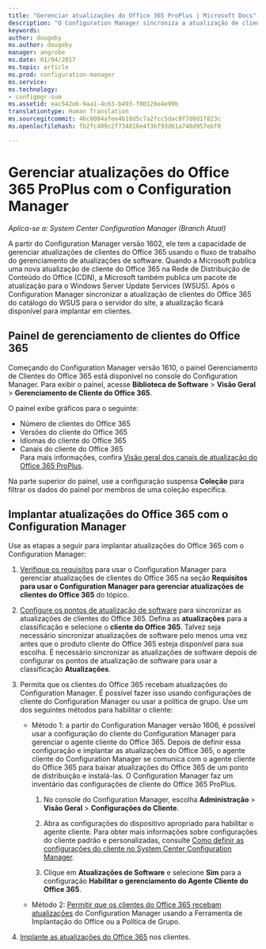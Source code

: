 ```yaml
---
title: "Gerenciar atualizações do Office 365 ProPlus | Microsoft Docs"
description: "O Configuration Manager sincroniza a atualização de clientes do Office 365 do catálogo do WSUS para o servidor do site para disponibilizar as atualizações para implantar em clientes."
keywords: 
author: dougeby
ms.author: dougeby
manager: angrobe
ms.date: 01/04/2017
ms.topic: article
ms.prod: configuration-manager
ms.service: 
ms.technology:
- configmgr-sum
ms.assetid: eac542eb-9aa1-4c63-b493-f80128e4e99b
translationtype: Human Translation
ms.sourcegitcommit: 46c8004afee4b18d5c7a2fcc5dac0f7d0d1f823c
ms.openlocfilehash: fb2fc409c2f734816e4f3bf93d61a748d957ebf0

---
```


# <a name="manage-office-365-proplus-updates-with-configuration-manager"></a>Gerenciar atualizações do Office 365 ProPlus com o Configuration Manager

*Aplica-se a: System Center Configuration Manager (Branch Atual)*

A partir do Configuration Manager versão 1602, ele tem a capacidade de gerenciar atualizações de clientes do Office 365 usando o fluxo de trabalho do gerenciamento de atualizações de software. Quando a Microsoft publica uma nova atualização de cliente do Office 365 na Rede de Distribuição de Conteúdo do Office (CDN), a Microsoft também publica um pacote de atualização para o Windows Server Update Services (WSUS). Após o Configuration Manager sincronizar a atualização de clientes do Office 365 do catálogo do WSUS para o servidor do site, a atualização ficará disponível para implantar em clientes.

## <a name="office-365-client-management-dashboard"></a>Painel de gerenciamento de clientes do Office 365  
Começando do Configuration Manager versão 1610, o painel Gerenciamento de Clientes do Office 365 está disponível no console do Configuration Manager. Para exibir o painel, acesse **Biblioteca de Software** > **Visão Geral** > **Gerenciamento de Cliente do Office 365**.

<!--- >[!NOTE]
>In the **What's New** workspace in the Configuration Manager console, the new dashboard is incorrectly named **Office 365 Servicing dashboard**. --->

O painel exibe gráficos para o seguinte:

- Número de clientes do Office 365
- Versões do cliente do Office 365
- Idiomas do cliente do Office 365
- Canais do cliente do Office 365     
Para mais informações, confira [Visão geral dos canais de atualização do Office 365 ProPlus](https://technet.microsoft.com/library/mt455210.aspx).
<!--- - Automatic deployment rules with Office 365 apps (have Office 365 Client selected in the set of available products). --->

<!---You can take the following actions on the dashboard:
- --->

Na parte superior do painel, use a configuração suspensa **Coleção** para filtrar os dados do painel por membros de uma coleção específica.

<!---
 On the upper-right side of the dashboard, click **Office 365 Installer** to start the Office 365 Client Installation Wizard to deploy Office 365 apps to clients. For details, see [Deploy Office 365 apps to clients](#deploy-office-365-apps-to-clients).
- On the middle-right side of the dashboard, click **Create an ADR** to open the Automatic Deployment Rule Wizard to create a new automatic deployment rule (ADR). To create an ADR for Office 365 apps, select **Office 365 Client** when you choose the product. For more information, see [Automatically deploy software updates](/sccm/sum/deploy-use/automatically-deploy-software-updates).
- On the lower-right side of the dashboard, click **Create Client Agent Settings** to open Client Agent settings. For more information, see [About client settings](/sccm/core/clients/deploy/about-client-settings).
--->

## <a name="deploy-office-365-updates-with-configuration-manager"></a>Implantar atualizações do Office 365 com o Configuration Manager
Use as etapas a seguir para implantar atualizações do Office 365 com o Configuration Manager:

1.  [Verifique os requisitos](https://technet.microsoft.com/library/mt628083.aspx) para usar o Configuration Manager para gerenciar atualizações de clientes do Office 365 na seção **Requisitos para usar o Configuration Manager para gerenciar atualizações de clientes do Office 365** do tópico.  

2.  [Configure os pontos de atualização de software](../get-started/configure-classifications-and-products.md) para sincronizar as atualizações de clientes do Office 365. Defina as **atualizações** para a classificação e selecione o **cliente do Office 365**. Talvez seja necessário sincronizar atualizações de software pelo menos uma vez antes que o produto cliente do Office 365 esteja disponível para sua escolha. É necessário sincronizar as atualizações de software depois de configurar os pontos de atualização de software para usar a classificação **Atualizações**.  

3.  Permita que os clientes do Office 365 recebam atualizações do Configuration Manager. É possível fazer isso usando configurações de cliente do Configuration Manager ou usar a política de grupo. Use um dos seguintes métodos para habilitar o cliente:  
    - Método 1: a partir do Configuration Manager versão 1606, é possível usar a configuração do cliente do Configuration Manager para gerenciar o agente cliente do Office 365. Depois de definir essa configuração e implantar as atualizações do Office 365, o agente cliente do Configuration Manager se comunica com o agente cliente do Office 365 para baixar atualizações do Office 365 de um ponto de distribuição e instalá-las. O Configuration Manager faz um inventário das configurações de cliente do Office 365 ProPlus.
      1.  No console do Configuration Manager, escolha **Administração** > **Visão Geral** > **Configurações do Cliente**.  

      2.  Abra as configurações do dispositivo apropriado para habilitar o agente cliente. Para obter mais informações sobre configurações do cliente padrão e personalizadas, consulte [Como definir as configurações do cliente no System Center Configuration Manager](../../core/clients/deploy/configure-client-settings.md).  

      3.  Clique em **Atualizações de Software** e selecione **Sim** para a configuração **Habilitar o gerenciamento do Agente Cliente do Office 365**.  

    - Método 2: [Permitir que os clientes do Office 365 recebam atualizações](https://technet.microsoft.com/library/mt628083.aspx#BKMK_EnableClient) do Configuration Manager usando a Ferramenta de Implantação do Office ou a Política de Grupo.  

4. [Implante as atualizações do Office 365](deploy-software-updates.md) nos clientes.  

<!--  ## Add other languages for Office 365 update downloads
Beginning in Configuration Manager version 1610, you can add support for Configuration Manager to download updates for any languages supported by Office 365 regardless of whether they are supported in Configuration Manager.

### To add support to download updates for additional languages
Use the following procedure on the central administration site, or stand-alone primary site, where the software update point site system role is installed.
1. From a command prompt, type *wbemtest* as an administrative user to open the Windows Management Instrumentation Tester.
2. Click **Connect**, and then type *root\sms\site_<siteCode>*.
3. Click **Query**, and then run the following query:
   *select &#42; from SMS_SCI_Component where componentname ="SMS_WSUS_CONFIGURATION_MANAGER"*
4. Double-click the object with the site code for the central administration site or stand-alone primary site.

5. Browse the properties for View Embedded.
3). Find the SMS_EmbeddedProperty instance with the PropertyName of "AdditionalUpdateLanguagesForO365"
4). Set Value2 to be additional languages, e.g.:  pt-pt,af-za,nn-no, and save
5). Right click to download an O365 update, choose languages from UI
6). Verify that the language packs got downloaded including the UI specified ones plus the SDK specified ones. Admin can check the content package share specified to verify this.
-->

<!-- ## Change the update channel after you enable Office 365 clients to receive updates from Configuration Manager
To change the update channel after you enable Office 365 clients to receive updates from Configuration Manager, you must distribute a registry key value change to Office 365 clients using group policy. Change the **HKEY_LOCAL_MACHINE\SOFTWARE\Microsoft\Office\ClickToRun\Configuration\CDNBaseUrl** registry key to use one of the following values:

- Current Channel:  
  **CDNBaseUrl** = http://officecdn.microsoft.com/pr/492350f6-3a01-4f97-b9c0-c7c6ddf67d60

- Deferred Channel:  
  **CDNBaseUrl** = http://officecdn.microsoft.com/pr/7ffbc6bf-bc32-4f92-8982-f9dd17fd3114

- First Release for Current Channel:  
  **CDNBaseUrl** = http://officecdn.microsoft.com/pr/64256afe-f5d9-4f86-8936-8840a6a4f5be

- First Release for Deferred Channel:  
  **CDNBaseUrl** = http://officecdn.microsoft.com/pr/b8f9b850-328d-4355-9145-c59439a0c4cf
-->

<!--- ## Next steps
Use the Office 365 Client Management dashboard in Configuration Manager to review Office 365 client information and deploy Office 365 apps. For details, see [Manage Office 365 apps](manage-office-365-apps.md). --->



<!--HONumber=Jan17_HO1-->


